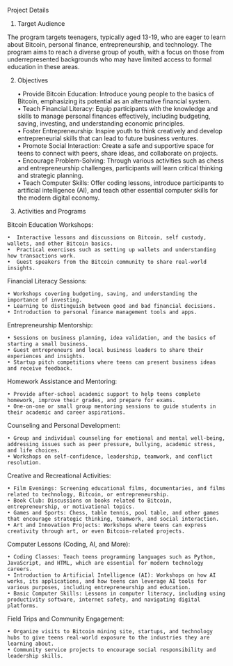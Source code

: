 Project Details

1. Target Audience

The program targets teenagers, typically aged 13-19, who are eager to learn about Bitcoin, personal finance, entrepreneurship, and technology. The program aims to reach a diverse group of youth, with a focus on those from underrepresented backgrounds who may have limited access to formal education in these areas.

2. Objectives

    • Provide Bitcoin Education: Introduce young people to the basics of Bitcoin, emphasizing its potential as an alternative financial system.  
    • Teach Financial Literacy: Equip participants with the knowledge and skills to manage personal finances effectively, including budgeting, saving, investing, and understanding economic principles.  
    • Foster Entrepreneurship: Inspire youth to think creatively and develop entrepreneurial skills that can lead to future business ventures.  
    • Promote Social Interaction: Create a safe and supportive space for teens to connect with peers, share ideas, and collaborate on projects.  
    • Encourage Problem-Solving: Through various activities such as chess and entrepreneurship challenges, participants will learn critical thinking and strategic planning.  
    • Teach Computer Skills: Offer coding lessons, introduce participants to artificial intelligence (AI), and teach other essential computer skills for the modern digital economy.

3. Activities and Programs

Bitcoin Education Workshops:  

    •  Interactive lessons and discussions on Bitcoin, self custody, wallets, and other Bitcoin basics.  
    •  Practical exercises such as setting up wallets and understanding how transactions work.  
    •  Guest speakers from the Bitcoin community to share real-world insights.

Financial Literacy Sessions:  

    • Workshops covering budgeting, saving, and understanding the importance of investing.  
    • Learning to distinguish between good and bad financial decisions.
    • Introduction to personal finance management tools and apps.

Entrepreneurship Mentorship:  

    • Sessions on business planning, idea validation, and the basics of starting a small business.  
    • Guest entrepreneurs and local business leaders to share their experiences and insights.  
    • Startup pitch competitions where teens can present business ideas and receive feedback.
      
Homework Assistance and Mentoring:  

    • Provide after-school academic support to help teens complete homework, improve their grades, and prepare for exams.  
    • One-on-one or small group mentoring sessions to guide students in their academic and career aspirations.

Counseling and Personal Development:  

    • Group and individual counseling for emotional and mental well-being, addressing issues such as peer pressure, bullying, academic stress, and life choices.  
    • Workshops on self-confidence, leadership, teamwork, and conflict resolution.

Creative and Recreational Activities:  

    • Film Evenings: Screening educational films, documentaries, and films related to technology, Bitcoin, or entrepreneurship.  
    • Book Club: Discussions on books related to Bitcoin, entrepreneurship, or motivational topics.  
    • Games and Sports: Chess, table tennis, pool table, and other games that encourage strategic thinking, teamwork, and social interaction.  
    • Art and Innovation Projects: Workshops where teens can express creativity through art, or even Bitcoin-related projects.

Computer Lessons (Coding, AI, and More):  

    • Coding Classes: Teach teens programming languages such as Python, JavaScript, and HTML, which are essential for modern technology careers.  
    • Introduction to Artificial Intelligence (AI): Workshops on how AI works, its applications, and how teens can leverage AI tools for various purposes, including entrepreneurship and education.  
    • Basic Computer Skills: Lessons in computer literacy, including using productivity software, internet safety, and navigating digital platforms.

Field Trips and Community Engagement:  

    • Organize visits to Bitcoin mining site, startups, and technology hubs to give teens real-world exposure to the industries they are learning about.  
    • Community service projects to encourage social responsibility and leadership skills.
